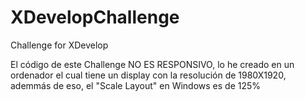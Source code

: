 # XDevelopChallenge
Challenge for XDevelop


El código de este Challenge NO ES RESPONSIVO, lo he creado en un ordenador el cual tiene un display con la resolución de 1980X1920, ademmás de eso, el "Scale Layout" en Windows es de 125%
